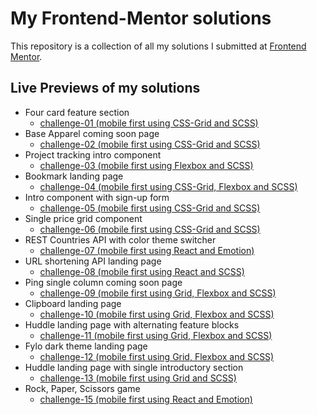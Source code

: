 # My Frontend-Mentor solutions
This repository is a collection of all my solutions I submitted at [Frontend Mentor](https://frontendmentor.io).

## Live Previews of my solutions
 - Four card feature section
   - [challenge-01 (mobile first using CSS-Grid and SCSS)](https://fervent-mcclintock-dd5973.netlify.com/)
 - Base Apparel coming soon page
   - [challenge-02 (mobile first using CSS-Grid and SCSS)](https://xenodochial-booth-a5f4d2.netlify.com/)
 - Project tracking intro component
   - [challenge-03 (mobile first using Flexbox and SCSS)](https://tender-hamilton-5e3095.netlify.com/)
 - Bookmark landing page
   - [challenge-04 (mobile first using CSS-Grid, Flexbox and SCSS)](https://heuristic-visvesvaraya-530403.netlify.com/)
 - Intro component with sign-up form
   - [challenge-05 (mobile first using CSS-Grid and SCSS)](https://practical-lalande-efa4d1.netlify.com/)
 - Single price grid component
   - [challenge-06 (mobile first using CSS-Grid and SCSS)](https://pensive-panini-3b5e59.netlify.com/)
 - REST Countries API with color theme switcher
   - [challenge-07 (mobile first using React and Emotion)](https://kind-shockley-d4f039.netlify.com/)
 - URL shortening API landing page
   - [challenge-08 (mobile first using React and SCSS)](https://quizzical-villani-c535a9.netlify.com/)
 - Ping single column coming soon page
   - [challenge-09 (mobile first using Grid, Flexbox and SCSS)](https://xenodochial-fermat-8a1773.netlify.com/)
 - Clipboard landing page
   - [challenge-10 (mobile first using Grid, Flexbox and SCSS)](https://laughing-mccarthy-28adbb.netlify.com/)   
 - Huddle landing page with alternating feature blocks
   - [challenge-11 (mobile first using Grid, Flexbox and SCSS)](https://flamboyant-bell-b75966.netlify.com/)
 - Fylo dark theme landing page
   - [challenge-12 (mobile first using Grid, Flexbox and SCSS)](https://heuristic-almeida-1c8c25.netlify.com/)
 - Huddle landing page with single introductory section
   - [challenge-13 (mobile first using Grid and SCSS)](https://dreamy-benz-104f59.netlify.com/)
 - Rock, Paper, Scissors game
   - [challenge-15 (mobile first using React and Emotion)](https://trusting-noyce-4c0746.netlify.com/)    
   
   
